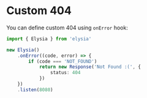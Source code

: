 # Custom 404
You can define custom 404 using `onError` hook:
```typescript
import { Elysia } from 'elysia'

new Elysia()
    .onError((code, error) => {
        if (code === 'NOT_FOUND')
            return new Response('Not Found :(', {
                status: 404
            })
    })
    .listen(8080)
```
